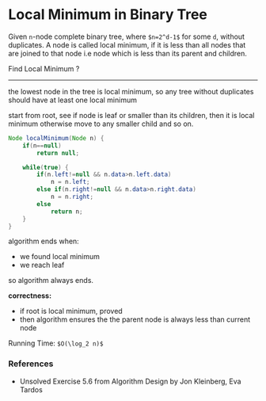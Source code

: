 # Local Minimum in Binary Tree

Given `n`-node complete binary tree, where `$n=2^d-1$` for some `d`, without duplicates.
A node is called local minimum, if it is less than all nodes that are joined to that node
i.e node which is less than its parent and children.

Find Local Minimum ?

---

the lowest node in the tree is local minimum, so any tree without duplicates should have at least one local minimum

start from root, see if node is leaf or smaller than its children, then it is local minimum
otherwise move to any smaller child and so on.

```java
Node localMinimum(Node n) {
    if(n==null)
        return null;

    while(true) {
        if(n.left!=null && n.data>n.left.data)
            n = n.left;
        else if(n.right!=null && n.data>n.right.data)
            n = n.right;
        else
            return n;
    }
}
```

algorithm ends when:
* we found local minimum
* we reach leaf

so algorithm always ends.

**correctness:**
* if root is local minimum, proved
* then algorithm ensures the the parent node is always less than current node

Running Time: `$O(\log_2 n)$`

### References

* Unsolved Exercise 5.6 from Algorithm Design by Jon Kleinberg, Eva Tardos
